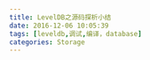 ```yaml
---
title: LevelDB之源码探析小结
date: 2016-12-06 10:05:39
tags: [leveldb,调试,编译，database]
categories: Storage
---
```



